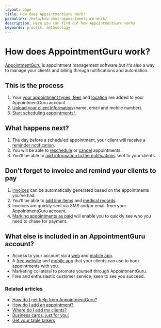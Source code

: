 ```yaml
---
layout: page
title: How does AppointmentGuru work?
permalink: /help/how-does-appointmentguru-work/
description: Here you can find out how AppointmentGuru works
keywords: process, methodology
---
```


# How does AppointmentGuru work?

[AppointmentGuru](http://www.appointmentguru.co/) is appointment management software but it's also a way to manage your clients and billing through notifications and automation.

## This is the process

1. Your [your appointment types, fees](/help/add-appointment-types) and [location](/help/add-address) are added to your AppointmentGuru account.
2. [Upload your client information](/help/add-clients) (name, email and mobile number).
3. [Start scheduling appointments!](/help/add-an-appointment).

## What happens next?

1. The day before a scheduled appointment, your client will receive a [reminder notification](/help/how-are-notifications-sent).
2. You will be able to [reschedule](/help/reschedule-appointment) or [cancel](/help/cancel-appointment) appointments.
3. You'll be able to [add information to the notifications](/help/edit-notifications) sent to your clients.

## Don't forget to invoice and remind your clients to pay
1. [Invoices](/help/how-does-invoicing-work) can be automatically generated based on the appointments you've had.
2. You'll be able to [add line items](/help/adding-invoice-line-items) and [medical records](/help/adding-medical-records).
3. Invoices are quickly sent via SMS and/or email from your AppointmentGuru account.
4. [Marking appointments as paid](/help/mark-as-paid) will enable you to quickly see who you need to chase for payment.

## What else is included in an AppointmentGuru account?

* Access to your account via a [web](/help/how-do-I-login) and [mobile app](/help/is-there-a-mobile-app).
* A [free website](/help/booking-page) and [mobile app](/help/is-there-a-mobile-app) that your clients can use to book appointments with you.
* Marketing collateral to promote yourself through AppointmentGuru.
* Free and enthusiastic customer service, keen to see you succeed.

### Related articles

* [How do I get help from AppointmentGuru?](/help/how-do-I-get-help)
* [How do I add an appointment?](/help/add-an-appointment)
* [Where do I add my clients?](/help/add-clients)
* [Business cards, just for you!](/help/business-cards)
* [Get your table talkers](/help/table-talkers)
